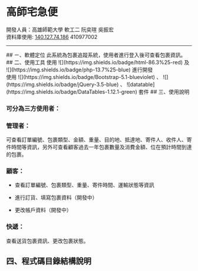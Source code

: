 # 高師宅急便
開發人員：高雄師範大學 軟工二 阮奕瑄 吳振宏
<br>資料庫使用:
[140.127.74.186]() 410977002
<hr>
## ㄧ、軟體定位
此系統為包裹追蹤系統，使用者進行登入後可查看包裹資訊。
## 二、使用工具
使用
![](https://img.shields.io/badge/html-86.3%25-red)
及
![](https://img.shields.io/badge/php-13.7%25-blue)
進行開發
<br>使用
![](https://img.shields.io/badge/Bootstrap-5.1-blueviolet)
、
![](https://img.shields.io/badge/jQuery-3.5-blue)
、
![datatable](https://img.shields.io/badge/DataTables-1.12.1-green)
套件
## 三、使用說明

### 可分為三方使用者：

### 管理者：

可查看訂單編號、包裹類型、金額、重量、目的地、抵達地、寄件人、收件人、寄件時間等資訊，另外可查看顧客過去一年包裹數量及消費金額、位在預計時間到達的包裹。
### 顧客：

* 查看訂單編號、包裹類型、重量、寄件時間、運輸狀態等資訊

* 進行訂貨、填寫包裹資料（開發中）

* 更改帳戶資料（開發中）


### 快遞：

查看送貨包裹資訊、更改包裹狀態。

## 四、程式碼目錄結構說明


